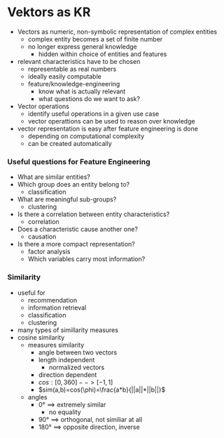 # Vektors as KR
+ Vectors as numeric, non-symbolic representation of complex entities
	+ complex entity becomes a set of finite number
	+ no longer express general knowledge
		+ hidden within choice of entities and features
+ relevant characteristics have to be chosen
	+ representable as real numbers
	+ ideally easily computable
	+ feature/knowledge-engineering
		+ know what is actually relevant
		+ what questions do we want to ask?
+ Vector operations
	+ identify useful operations in a given use case
	+ vector operattions can be used to reason over knowledge
+ vector representation is easy after feature engineering is done
	+ depending on computational complexity
	+ can be created automatically

### Useful questions for Feature Engineering
+ What are similar entities?
+ Which group does an entity belong to?
	+ classification
+ What are meaningful sub-groups?
	+ clustering
+ Is there a correlation between entity characteristics?
	+ correlation
+ Does a characteristic cause another one?
	+ causation
+ Is there a more compact representation?
	+ factor analysis
	+ Which variables carry most information?

### Similarity
+ useful for
	+ recommendation
	+ information retrieval
	+ classification
	+ clustering
+ many types of simillarity measures
+ cosine similarity
	+ measures similarity
		+ angle between two vectors
		+ length independent
			+ normalized vectors
		+ direction dependent
		+ $cos: [0,360]-->[-1,1]$
		+ $sim(a,b)=cos(\phi)=\frac{a*b}{||a||*||b||}$
	+ angles
		+ 0° ==> extremely similar
			+ no equality
		+ 90° ==> orthogonal, not similiar at all
		+ 180° ==> opposite direction, inverse
		